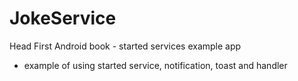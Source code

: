 # JokeService
Head First Android book  - started services example app
- example of using started service, notification, toast and handler
